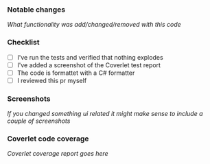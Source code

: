 ### Notable changes

_What functionality was add/changed/removed with this code_

### Checklist

- [ ] I've run the tests and verified that nothing explodes
- [ ] I've added a screenshot of the Coverlet test report
- [ ] The code is formattet with a C# formatter
- [ ] I reviewed this pr myself

### Screenshots

_If you changed something ui related it might make sense to include a couple of screenshots_

### Coverlet code coverage

_Coverlet coverage report goes here_
